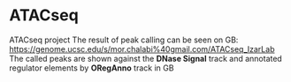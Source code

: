 # ATACseq
ATACseq project
The result of peak calling can be seen on GB: https://genome.ucsc.edu/s/mor.chalabi%40gmail.com/ATACseq_IzarLab
The called peaks are shown against the **DNase Signal** track and annotated regulator elements by **ORegAnno** track in GB
